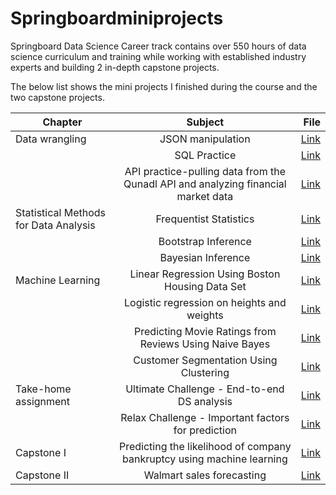 # Springboardminiprojects
Springboard Data Science Career track contains over 550 hours of data science curriculum and training while working with established industry experts and building 2 in-depth capstone projects.

The below list shows the mini projects I finished during the course and the two capstone projects.

| Chapter       | Subject                                                     | File  |
| ------------- |:-----------------------------------------------------------:| -----:|
| Data wrangling|JSON manipulation        | [Link](https://github.com/lqw110/Springboardminiprojects/tree/master/5.2%20JSON%20Based%20Data%20Exercise) |
|               | SQL Practice            | [Link](https://github.com/lqw110/Springboardminiprojects/tree/master/5.3%20SQL%20Practice) |
|               |API practice-pulling data from the Qunadl API and analyzing financial market data  |[Link](https://github.com/lqw110/Springboardminiprojects/tree/master/5.4%20API%20Mini-Project)|
| Statistical Methods for Data Analysis|Frequentist Statistics       | [Link](https://github.com/lqw110/Springboardminiprojects/tree/master/8.1%20Frequentist%20Inference) |
|               | Bootstrap Inference            | [Link](https://github.com/lqw110/Springboardminiprojects/tree/master/8.2%20Bootstrap%20Statistics) |
|               |Bayesian Inference |[Link](https://github.com/lqw110/Springboardminiprojects/tree/master/8.3%20Bayesian%20Inference)|
| Machine Learning |Linear Regression Using Boston Housing Data Set |[Link](https://github.com/lqw110/Springboardminiprojects/tree/master/10.1%20Linear%20Regression%20Using%20Boston%20Housing%20Data%20Set)|
|                  |Logistic regression on heights and weights       | [Link](https://github.com/lqw110/Springboardminiprojects/tree/master/10.1%20Heights%20and%20Weights%20Using%20Logistic%20Regression) |
|               | Predicting Movie Ratings from Reviews Using Naive Bayes         | [Link](https://github.com/lqw110/Springboardminiprojects/tree/master/10.3%20Predicting%20Movie%20Ratings%20from%20Reviews%20Using%20Naive%20Bayes) |
|               |Customer Segmentation Using Clustering|[Link](https://github.com/lqw110/Springboardminiprojects/tree/master/10.5%20Customer%20Segmentation%20Using%20Clustering)|
|Take-home assignment        |Ultimate Challenge - End-to-end DS analysis      | [Link](https://github.com/lqw110/Springboardminiprojects/tree/master/take-home%20assignment/ultimate) |
|               | Relax Challenge - Important factors for prediction         | [Link](https://github.com/lqw110/Springboardminiprojects/tree/master/take-home%20assignment/relax) |
|Capstone I               |Predicting the likelihood of company bankruptcy using machine learning|[Link](https://github.com/lqw110/capstoneproject1)|
|Capstone II              |Walmart sales forecasting|[Link](https://github.com/lqw110/capstoneproject2)|
